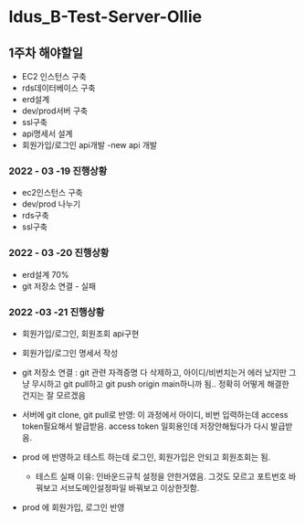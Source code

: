 # Idus_B-Test-Server-Ollie

## 1주차 해야할일
  - EC2 인스턴스 구축
  - rds데이터베이스 구축
  - erd설계
  - dev/prod서버 구축
  - ssl구축
  - api명세서 설계
  - 회원가입/로그인 api개발 -new api 개발

### 2022 - 03 -19 진행상황
  - ec2인스턴스 구축
  - dev/prod 나누기
  - rds구축
  - ssl구축
  
### 2022 - 03 -20 진행상황
  - erd설계 70%
  - git 저장소 연결 - 실패

### 2022 -03 -21 진행상황
  - 회원가입/로그인, 회원조회 api구현
  
  - 회원가입/로그인 명세서 작성
  - git 저장소 연결 : git 관련 자격증명 다 삭제하고, 아이디/비번치는거 에러 났지만 그냥 무시하고 git pull하고 git push origin main하니까 됨..
                      정확히 어떻게 해결한건지는 잘 모르겠음
                      
  - 서버에 git clone, git pull로 반영: 이 과정에서 아이디, 비번 입력하는데 access token필요해서 발급받음. access token 일회용인데 저장안해뒀다가 다시 발급받음.
  
  - prod 에 반영하고 테스트 하는데 로그인, 회원가입은 안되고 회원조회는 됨.
    - 테스트 실패 이유: 인바운드규칙 설정을 안한거였음. 그것도 모르고 포트번호 바꿔보고 서브도메인설정파일 바꿔보고 이상한짓함.
   
  - prod 에 회원가입, 로그인 반영
